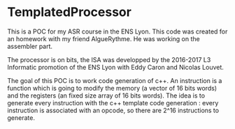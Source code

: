 # TemplatedProcessor
This is a POC for my ASR course in the ENS Lyon.
This code was created for an homework with my friend AlgueRythme. He was working on the assembler part.

The processor is on  bits, the ISA was developped by the 2016-2017 L3 Informatic promotion of the ENS Lyon with Eddy Caron and Nicolas Louvet.

The goal of this POC is to work code generation of c++. 
An instruction is a function which is going to modify the memory (a vector of 16 bits words) and the registers (an fixed size array of 16 bits words).
The idea is to generate every instruction with the c++ template code generation : every instruction is associated with an opcode, so there are 2^16 instructions to generate.
